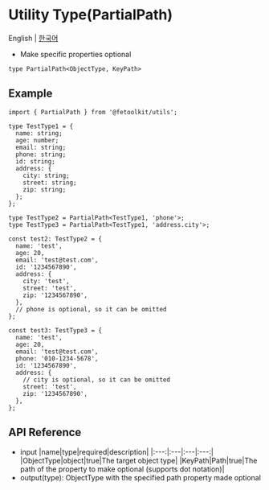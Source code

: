 # Utility Type(PartialPath)

English | [한국어](./partialPath_kr.md)

- Make specific properties optional

```tsx
type PartialPath<ObjectType, KeyPath>
```

## Example

```tsx
import { PartialPath } from '@fetoolkit/utils';

type TestType1 = {
  name: string;
  age: number;
  email: string;
  phone: string;
  id: string;
  address: {
    city: string;
    street: string;
    zip: string;
  };
};

type TestType2 = PartialPath<TestType1, 'phone'>;
type TestType3 = PartialPath<TestType1, 'address.city'>;

const test2: TestType2 = {
  name: 'test',
  age: 20,
  email: 'test@test.com',
  id: '1234567890',
  address: {
    city: 'test',
    street: 'test',
    zip: '1234567890',
  },
  // phone is optional, so it can be omitted
};

const test3: TestType3 = {
  name: 'test',
  age: 20,
  email: 'test@test.com',
  phone: '010-1234-5678',
  id: '1234567890',
  address: {
    // city is optional, so it can be omitted
    street: 'test',
    zip: '1234567890',
  },
};
```

## API Reference

- input
  |name|type|required|description|
  |:---:|:---|:---|:---:|
  |ObjectType|object|true|The target object type|
  |KeyPath|Path<ObjectType>|true|The path of the property to make optional (supports dot notation)|
- output(type): ObjectType with the specified path property made optional
